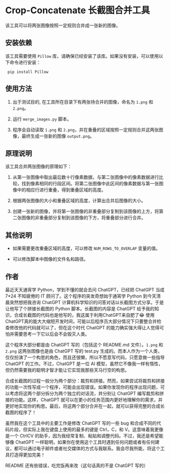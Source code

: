 # Crop-Concatenate 长截图合并工具

该工具可以将两张图像按照一定规则合并成一张新的图像。

## 安装依赖

该工具需要使用 `Pillow` 库，请确保已经安装了该库。如果没有安装，可以使用以下命令进行安装：

```
 pip install Pillow
  ```

## 使用方法

1. 出于测试目的, 在工具所在目录下有两张待合并的图像，命名为 `1.png` 和 `2.png`。

2. 运行 `merge_images.py` 脚本。

3. 程序会自动读取 `1.png` 和 `2.png`，并在重叠的区域按照一定规则合并这两张图像，最终生成一张新的图像 `output.png`。

## 原理说明

该工具合并两张图像的原理如下：

1. 从第一张图像中取出最后数十行像素数据，与第二张图像中的像素数据进行比较，找到像素相同的行段区间。将第二张图像中此区间的像素数据与第一张图像中的相应行进行重叠，得到重叠区域的高度。

2. 根据两张图像的大小和重叠区域的高度，计算出合并后图像的大小。

3. 创建一张新的图像，并将第一张图像的非重叠部分复制到该图像的上方，将第二张图像的非重叠部分复制到该图像的下方，将重叠部分进行合并。

## 其他说明

- 如果需要更改重叠区域的高度，可以修改 `NUM_ROWS_TO_OVERLAP` 变量的值。

- 可以修改脚本中图像的文件名和路径。

## 作者
最近天天通宵学 Python，学到不懂的就会去问 ChatGPT，已经把 ChatGPT 当成 7*24 不知疲倦的 IT 顾问了。这个程序的突发奇想始于通宵学 Python 到今天清晨突然想把我咨询 ChatGPT 计算机科学知识的问答对话以长截图方式分享。于是让他写了个拼接长截图的 Python 脚本。长截图的内容是 ChatGPT 给予我的知识，合成长截图的代码也是他写的，我这属于利用ChatGPT来自肥了😂 使用ChatGPT真的能大大缩短开发时间，可能以后程序员大部分情况下只要整合并检查修改他的代码就可以了，但在这个时代 ChatGPT 的能力确实强大得让人觉得可怕并需要思考一下它以后会不会毁灭人类。

这个程序大部分都是由 ChatGPT 写的（包括这个 README.md 文件）。`1.png` 和 `2.png` 这两张图像也是由 ChatGPT 写的 test.py 生成的。而本人作为一个人类，仅仅扮演了一个构思的角色，而且还很懒，所以不愿意写代码，只愿意做一些指导 ChatGPT 的工作。不过，ChatGPT 是一位 AI 模型，虽然它不像我一样有惰性，但仍然需要我的聪明才智才能让它实现我那些天马行空的构思。

合成长截图的过程一般分为两个部分：裁剪和拼接。然而，如果尝试将裁剪和拼接的功能一次性写成一个程序，可能会出现错误。如果你发现你的程序出现问题，可以考虑将这两个部分拆分为两个独立的对话流，并分别让 ChatGPT 编写裁剪和拼接的功能。这样，ChatGPT 就可以在更小的任务范围内更好地理解你的需求，并更好地实现你的构思。最后，将这两个部分合并在一起，就可以获得完整的合成长截图的程序了！

虽然我在这个工具中的主要工作是修改 ChatGPT 写的一些 bug 和合成不同的代码片段，但实际上我在键盘上使用的最多的键是 Ctrl，C，和 V。这意味着我更像是一个 CtrlCV 的助手，因为我经常复制、粘贴和调整代码。不过，我还是希望能够像 ChatGPT 一样聪明，如果你在使用这个工具时遇到任何问题或者有任何建议，都可以通过电子邮件或者社交媒体的方式与我联系。我会尽我所能，将这个工具打造得更加完美！

README 还有些错误，吃完饭再来改（这句话真的不是 ChatGPT 写的）
